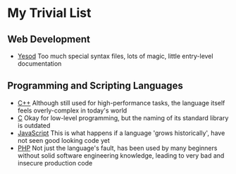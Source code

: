 # My Trivial List

## Web Development

- [Yesod](https://www.yesodweb.com) Too much special syntax files, lots of magic, little entry-level documentation

## Programming and Scripting Languages

- [C++](https://isocpp.org) Although still used for high-performance tasks, the language itself feels overly-complex in today's world
- [C](http://www.open-std.org/jtc1/sc22/wg14/) Okay for low-level programming, but the naming of its standard library is outdated
- [JavaScript](https://www.ecma-international.org/publications/standards/Ecma-262.htm) This is what happens if a language 'grows historically', have not seen good looking code yet
- [PHP](http://php.net) Not just the language's fault, has been used by many beginners without solid software engineering knowledge, leading to very bad and insecure production code
